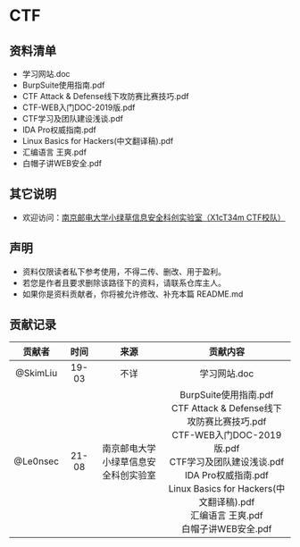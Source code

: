 # CTF

## 资料清单

- 学习网站.doc
- BurpSuite使用指南.pdf
- CTF Attack & Defense线下攻防赛比赛技巧.pdf
- CTF-WEB入门DOC-2019版.pdf
- CTF学习及团队建设浅谈.pdf
- IDA Pro权威指南.pdf
- Linux Basics for Hackers(中文翻译稿).pdf
- 汇编语言 王爽.pdf
- 白帽子讲WEB安全.pdf

## 其它说明

- 欢迎访问：[南京邮电大学小绿草信息安全科创实验室（X1cT34m CTF校队）](https://ctf.njupt.edu.cn/)

## 声明

- 资料仅限读者私下参考使用，不得二传、删改、用于盈利。
- 若您是作者且要求删除该路径下的资料，请联系仓库主人。
- 如果你是资料贡献者，你将被允许修改、补充本篇 README.md

## 贡献记录

| 贡献者 | 时间 | 来源 | 贡献内容 |
|:-----:|:----:|:----:|:-------:|
| @SkimLiu | 19-03 | 不详 | 学习网站.doc |
| @Le0nsec | 21-08 | 南京邮电大学</br>小绿草信息安全科创实验室 | BurpSuite使用指南.pdf </br> CTF Attack & Defense线下攻防赛比赛技巧.pdf </br> CTF-WEB入门DOC-2019版.pdf </br> CTF学习及团队建设浅谈.pdf </br> IDA Pro权威指南.pdf </br> Linux Basics for Hackers(中文翻译稿).pdf </br> 汇编语言 王爽.pdf </br> 白帽子讲WEB安全.pdf |

